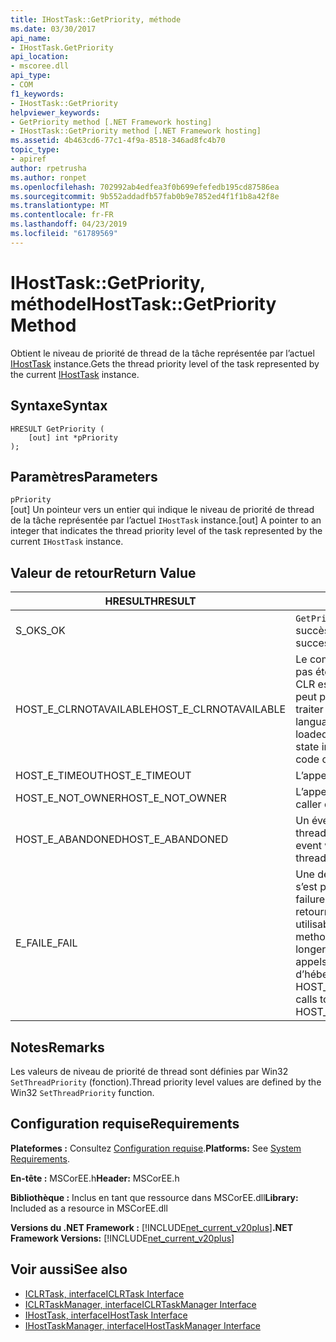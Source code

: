 ```yaml
---
title: IHostTask::GetPriority, méthode
ms.date: 03/30/2017
api_name:
- IHostTask.GetPriority
api_location:
- mscoree.dll
api_type:
- COM
f1_keywords:
- IHostTask::GetPriority
helpviewer_keywords:
- GetPriority method [.NET Framework hosting]
- IHostTask::GetPriority method [.NET Framework hosting]
ms.assetid: 4b463cd6-77c1-4f9a-8518-346ad8fc4b70
topic_type:
- apiref
author: rpetrusha
ms.author: ronpet
ms.openlocfilehash: 702992ab4edfea3f0b699efefedb195cd87586ea
ms.sourcegitcommit: 9b552addadfb57fab0b9e7852ed4f1f1b8a42f8e
ms.translationtype: MT
ms.contentlocale: fr-FR
ms.lasthandoff: 04/23/2019
ms.locfileid: "61789569"
---
```

# <a name="ihosttaskgetpriority-method"></a><span data-ttu-id="29c5e-102">IHostTask::GetPriority, méthode</span><span class="sxs-lookup"><span data-stu-id="29c5e-102">IHostTask::GetPriority Method</span></span>
<span data-ttu-id="29c5e-103">Obtient le niveau de priorité de thread de la tâche représentée par l’actuel [IHostTask](../../../../docs/framework/unmanaged-api/hosting/ihosttask-interface.md) instance.</span><span class="sxs-lookup"><span data-stu-id="29c5e-103">Gets the thread priority level of the task represented by the current [IHostTask](../../../../docs/framework/unmanaged-api/hosting/ihosttask-interface.md) instance.</span></span>  
  
## <a name="syntax"></a><span data-ttu-id="29c5e-104">Syntaxe</span><span class="sxs-lookup"><span data-stu-id="29c5e-104">Syntax</span></span>  
  
```  
HRESULT GetPriority (  
    [out] int *pPriority  
);  
```  
  
## <a name="parameters"></a><span data-ttu-id="29c5e-105">Paramètres</span><span class="sxs-lookup"><span data-stu-id="29c5e-105">Parameters</span></span>  
 `pPriority`  
 <span data-ttu-id="29c5e-106">[out] Un pointeur vers un entier qui indique le niveau de priorité de thread de la tâche représentée par l’actuel `IHostTask` instance.</span><span class="sxs-lookup"><span data-stu-id="29c5e-106">[out] A pointer to an integer that indicates the thread priority level of the task represented by the current `IHostTask` instance.</span></span>  
  
## <a name="return-value"></a><span data-ttu-id="29c5e-107">Valeur de retour</span><span class="sxs-lookup"><span data-stu-id="29c5e-107">Return Value</span></span>  
  
|<span data-ttu-id="29c5e-108">HRESULT</span><span class="sxs-lookup"><span data-stu-id="29c5e-108">HRESULT</span></span>|<span data-ttu-id="29c5e-109">Description</span><span class="sxs-lookup"><span data-stu-id="29c5e-109">Description</span></span>|  
|-------------|-----------------|  
|<span data-ttu-id="29c5e-110">S_OK</span><span class="sxs-lookup"><span data-stu-id="29c5e-110">S_OK</span></span>|<span data-ttu-id="29c5e-111">`GetPriority` retourné avec succès.</span><span class="sxs-lookup"><span data-stu-id="29c5e-111">`GetPriority` returned successfully.</span></span>|  
|<span data-ttu-id="29c5e-112">HOST_E_CLRNOTAVAILABLE</span><span class="sxs-lookup"><span data-stu-id="29c5e-112">HOST_E_CLRNOTAVAILABLE</span></span>|<span data-ttu-id="29c5e-113">Le common language runtime (CLR) n’a pas été chargé dans un processus ou le CLR est dans un état dans lequel il ne peut pas exécuter le code managé ou traiter l’appel avec succès.</span><span class="sxs-lookup"><span data-stu-id="29c5e-113">The common language runtime (CLR) has not been loaded into a process, or the CLR is in a state in which it cannot run managed code or process the call successfully.</span></span>|  
|<span data-ttu-id="29c5e-114">HOST_E_TIMEOUT</span><span class="sxs-lookup"><span data-stu-id="29c5e-114">HOST_E_TIMEOUT</span></span>|<span data-ttu-id="29c5e-115">L’appel a expiré.</span><span class="sxs-lookup"><span data-stu-id="29c5e-115">The call timed out.</span></span>|  
|<span data-ttu-id="29c5e-116">HOST_E_NOT_OWNER</span><span class="sxs-lookup"><span data-stu-id="29c5e-116">HOST_E_NOT_OWNER</span></span>|<span data-ttu-id="29c5e-117">L’appelant ne possède pas le verrou.</span><span class="sxs-lookup"><span data-stu-id="29c5e-117">The caller does not own the lock.</span></span>|  
|<span data-ttu-id="29c5e-118">HOST_E_ABANDONED</span><span class="sxs-lookup"><span data-stu-id="29c5e-118">HOST_E_ABANDONED</span></span>|<span data-ttu-id="29c5e-119">Un événement a été annulé alors qu’un thread bloqué ou Fibre l’attendait.</span><span class="sxs-lookup"><span data-stu-id="29c5e-119">An event was canceled while a blocked thread or fiber was waiting on it.</span></span>|  
|<span data-ttu-id="29c5e-120">E_FAIL</span><span class="sxs-lookup"><span data-stu-id="29c5e-120">E_FAIL</span></span>|<span data-ttu-id="29c5e-121">Une défaillance catastrophique inconnue s’est produite.</span><span class="sxs-lookup"><span data-stu-id="29c5e-121">An unknown catastrophic failure occurred.</span></span> <span data-ttu-id="29c5e-122">Lorsqu’une méthode retourne E_FAIL, le CLR n’est plus utilisable au sein du processus.</span><span class="sxs-lookup"><span data-stu-id="29c5e-122">When a method returns E_FAIL, the CLR is no longer usable within the process.</span></span> <span data-ttu-id="29c5e-123">Les appels suivants aux méthodes d’hébergement retournent HOST_E_CLRNOTAVAILABLE.</span><span class="sxs-lookup"><span data-stu-id="29c5e-123">Subsequent calls to hosting methods return HOST_E_CLRNOTAVAILABLE.</span></span>|  
  
## <a name="remarks"></a><span data-ttu-id="29c5e-124">Notes</span><span class="sxs-lookup"><span data-stu-id="29c5e-124">Remarks</span></span>  
 <span data-ttu-id="29c5e-125">Les valeurs de niveau de priorité de thread sont définies par Win32 `SetThreadPriority` (fonction).</span><span class="sxs-lookup"><span data-stu-id="29c5e-125">Thread priority level values are defined by the Win32 `SetThreadPriority` function.</span></span>  
  
## <a name="requirements"></a><span data-ttu-id="29c5e-126">Configuration requise</span><span class="sxs-lookup"><span data-stu-id="29c5e-126">Requirements</span></span>  
 <span data-ttu-id="29c5e-127">**Plateformes :** Consultez [Configuration requise](../../../../docs/framework/get-started/system-requirements.md).</span><span class="sxs-lookup"><span data-stu-id="29c5e-127">**Platforms:** See [System Requirements](../../../../docs/framework/get-started/system-requirements.md).</span></span>  
  
 <span data-ttu-id="29c5e-128">**En-tête :** MSCorEE.h</span><span class="sxs-lookup"><span data-stu-id="29c5e-128">**Header:** MSCorEE.h</span></span>  
  
 <span data-ttu-id="29c5e-129">**Bibliothèque :** Inclus en tant que ressource dans MSCorEE.dll</span><span class="sxs-lookup"><span data-stu-id="29c5e-129">**Library:** Included as a resource in MSCorEE.dll</span></span>  
  
 <span data-ttu-id="29c5e-130">**Versions du .NET Framework :** [!INCLUDE[net_current_v20plus](../../../../includes/net-current-v20plus-md.md)]</span><span class="sxs-lookup"><span data-stu-id="29c5e-130">**.NET Framework Versions:** [!INCLUDE[net_current_v20plus](../../../../includes/net-current-v20plus-md.md)]</span></span>  
  
## <a name="see-also"></a><span data-ttu-id="29c5e-131">Voir aussi</span><span class="sxs-lookup"><span data-stu-id="29c5e-131">See also</span></span>

- [<span data-ttu-id="29c5e-132">ICLRTask, interface</span><span class="sxs-lookup"><span data-stu-id="29c5e-132">ICLRTask Interface</span></span>](../../../../docs/framework/unmanaged-api/hosting/iclrtask-interface.md)
- [<span data-ttu-id="29c5e-133">ICLRTaskManager, interface</span><span class="sxs-lookup"><span data-stu-id="29c5e-133">ICLRTaskManager Interface</span></span>](../../../../docs/framework/unmanaged-api/hosting/iclrtaskmanager-interface.md)
- [<span data-ttu-id="29c5e-134">IHostTask, interface</span><span class="sxs-lookup"><span data-stu-id="29c5e-134">IHostTask Interface</span></span>](../../../../docs/framework/unmanaged-api/hosting/ihosttask-interface.md)
- [<span data-ttu-id="29c5e-135">IHostTaskManager, interface</span><span class="sxs-lookup"><span data-stu-id="29c5e-135">IHostTaskManager Interface</span></span>](../../../../docs/framework/unmanaged-api/hosting/ihosttaskmanager-interface.md)
